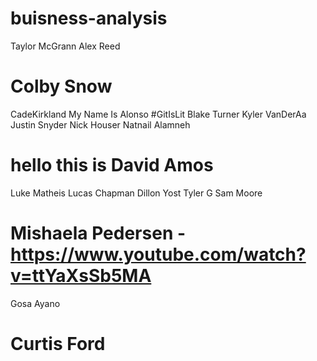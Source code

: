 # buisness-analysis
Taylor McGrann
Alex Reed
# Colby Snow
CadeKirkland
My Name Is Alonso #GitIsLit
Blake Turner
Kyler VanDerAa
Justin Snyder
Nick Houser
Natnail Alamneh
# hello this is David Amos
Luke Matheis
Lucas Chapman
Dillon Yost
Tyler G
Sam Moore
# Mishaela Pedersen - https://www.youtube.com/watch?v=ttYaXsSb5MA
Gosa Ayano
# Curtis Ford
